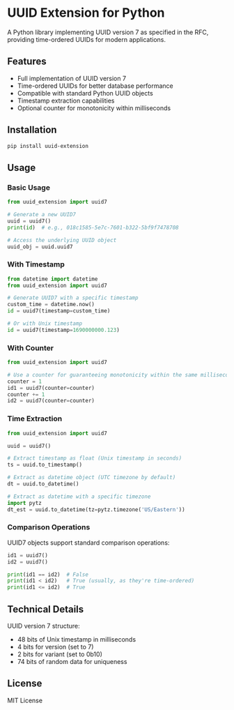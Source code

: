 # UUID Extension for Python

A Python library implementing UUID version 7 as specified in the RFC, providing time-ordered UUIDs for modern applications.

## Features

- Full implementation of UUID version 7
- Time-ordered UUIDs for better database performance
- Compatible with standard Python UUID objects
- Timestamp extraction capabilities
- Optional counter for monotonicity within milliseconds

## Installation

```bash
pip install uuid-extension
```

## Usage

### Basic Usage

```python
from uuid_extension import uuid7

# Generate a new UUID7
uuid = uuid7()
print(id)  # e.g., 018c1585-5e7c-7601-b322-5bf9f7478708

# Access the underlying UUID object
uuid_obj = uuid.uuid7
```

### With Timestamp

```python
from datetime import datetime
from uuid_extension import uuid7

# Generate UUID7 with a specific timestamp
custom_time = datetime.now()
id = uuid7(timestamp=custom_time)

# Or with Unix timestamp
id = uuid7(timestamp=1690000000.123)
```

### With Counter

```python
from uuid_extension import uuid7

# Use a counter for guaranteeing monotonicity within the same millisecond
counter = 1
id1 = uuid7(counter=counter)
counter += 1
id2 = uuid7(counter=counter)
```

### Time Extraction

```python
from uuid_extension import uuid7

uuid = uuid7()

# Extract timestamp as float (Unix timestamp in seconds)
ts = uuid.to_timestamp()

# Extract as datetime object (UTC timezone by default)
dt = uuid.to_datetime()

# Extract as datetime with a specific timezone
import pytz
dt_est = uuid.to_datetime(tz=pytz.timezone('US/Eastern'))
```

### Comparison Operations

UUID7 objects support standard comparison operations:

```python
id1 = uuid7()
id2 = uuid7()

print(id1 == id2)  # False
print(id1 < id2)   # True (usually, as they're time-ordered)
print(id1 <= id2)  # True
```

## Technical Details

UUID version 7 structure:
- 48 bits of Unix timestamp in milliseconds
- 4 bits for version (set to 7)
- 2 bits for variant (set to 0b10)
- 74 bits of random data for uniqueness

## License
MIT License

<!-- ## Contributing

[Contribution guidelines here] -->
